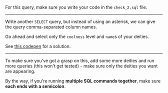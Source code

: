 
For this query, make sure you write your code in the `check_2.sql` file.

  

----------

  

Write another `SELECT` query, but instead of using an asterisk, we can give the query comma-separated column names.

  

Go ahead and select only the `coolness` level and `name`s of your deities.

  

See [this codepen](https://codepen.io/ElevationPen/pen/qGObaM?editors=0010) for a solution.

  

----------

  

To make sure you've got a grasp on this, add some more deities and run more queries (this won't get tested) - make sure only the deities you want are appearing.

  

By the way, if you're running **multiple SQL commands together**, make sure **each ends with a semicolon**.